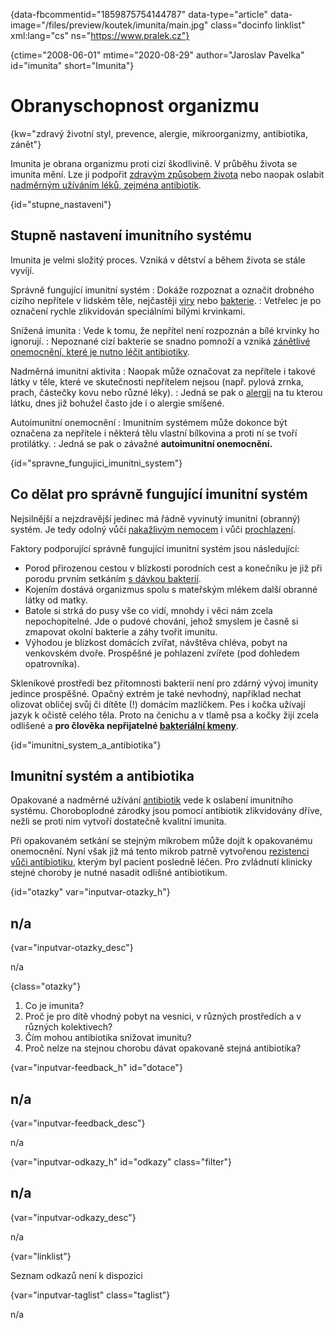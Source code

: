 
{data-fbcommentid="1859875754144787" data-type="article" data-image="/files/preview/koutek/imunita/main.jpg" class="docinfo linklist" xml:lang="cs" ns="https://www.pralek.cz"}

{ctime="2008-06-01" mtime="2020-08-29" author="Jaroslav Pavelka" id="imunita" short="Imunita"}

# Obranyschopnost organizmu

<!-- generated attribute kw by user_updatekw.sh on 2021-12-06, do not edit -->

{kw="zdravý životní styl, prevence, alergie, mikroorganizmy, antibiotika, zánět"}

Imunita je obrana organizmu proti cizí škodlivině. V průběhu života se imunita mění. Lze ji podpořit [zdravým způsobem života][1] nebo naopak oslabit [nadměrným užíváním léků, zejména antibiotik][2].

{id="stupne_nastaveni"}

## Stupně nastavení imunitního systému

Imunita je velmi složitý proces. Vzniká v dětství a během života se stále vyvíjí.

Správně fungující imunitní systém
:   Dokáže rozpoznat a označit drobného cizího nepřítele v lidském těle, nejčastěji [viry][3] nebo [bakterie][4].
:   Vetřelec je po označení rychle zlikvidován speciálními bílými krvinkami.

Snížená imunita
:   Vede k tomu, že nepřítel není rozpoznán a bílé krvinky ho ignorují.
:   Nepoznané cizí bakterie se snadno pomnoží a vzniká [zánětlivé onemocnění, které je nutno léčit antibiotiky][5].

Nadměrná imunitní aktivita
:   Naopak může označovat za nepřítele i takové látky v těle, které ve skutečnosti nepřítelem nejsou (např. pylová zrnka, prach, částečky kovu nebo různé léky).
:   Jedná se pak o [alergii][6] na tu kterou látku, dnes již bohužel často jde i o alergie smíšené.

Autoimunitní onemocnění
:   Imunitním systémem může dokonce být označena za nepřítele i některá tělu vlastní bílkovina a proti ní se tvoří protilátky.
:   Jedná se pak o závažné **autoimunitní onemocnění.**

{id="spravne\_fungujici\_imunitni_system"}

## Co dělat pro správně fungující imunitní systém

Nejsilnější a nejzdravější jedinec má řádně vyvinutý imunitní (obranný) systém. Je tedy odolný vůči [nakažlivým nemocem][4] i vůči [prochlazení][7].

Faktory podporující správně fungující imunitní systém jsou následující:

  * Porod přirozenou cestou v blízkosti porodních cest a konečníku je již při porodu prvním setkáním [s dávkou bakterií][4].
  * Kojením dostává organizmus spolu s mateřským mlékem další obranné látky od matky.
  * Batole si strká do pusy vše co vidí, mnohdy i věci nám zcela nepochopitelné. Jde o pudové chování, jehož smyslem je časně si zmapovat okolní bakterie a záhy tvořit imunitu.
  * Výhodou je blízkost domácích zvířat, návštěva chléva, pobyt na venkovském dvoře. Prospěšné je pohlazení zvířete (pod dohledem opatrovníka).

Skleníkové prostředí bez přítomnosti bakterií není pro zdárný vývoj imunity jedince prospěšné. Opačný extrém je také nevhodný, například nechat olizovat obličej svůj či dítěte (!) domácím mazlíčkem. Pes i kočka užívají jazyk k očistě celého těla. Proto na čenichu a v tlamě psa a kočky žijí zcela odlišené a **pro člověka nepřijatelné [bakteriální kmeny][4]**. 

{id="imunitni\_system\_a_antibiotika"}

## Imunitní systém a antibiotika

Opakované a nadměrné užívání [antibiotik][2] vede k oslabení imunitního systému. Choroboplodné zárodky jsou pomocí antibiotik zlikvidovány dříve, nežli se proti nim vytvoří dostatečně kvalitní imunita.

Při opakovaném setkání se stejným mikrobem může dojít k opakovanému onemocnění. Nyní však již má tento mikrob patrně vytvořenou [rezistenci vůči antibiotiku][2], kterým byl pacient posledně léčen. Pro zvládnutí klinicky stejné choroby je nutné nasadit odlišné antibiotikum.

{id="otazky" var="inputvar-otazky_h"}

## n/a

{var="inputvar-otazky_desc"}

n/a

{class="otazky"}

  1. Co je imunita?
  2. Proč je pro dítě vhodný pobyt na vesnici, v různých prostředích a v různých kolektivech?
  3. Čím mohou antibiotika snižovat imunitu?
  4. Proč nelze na stejnou chorobu dávat opakovaně stejná antibiotika?

{var="inputvar-feedback_h" id="dotace"}

## n/a

{var="inputvar-feedback_desc"}

n/a

{var="inputvar-odkazy_h" id="odkazy" class="filter"}

## n/a

{var="inputvar-odkazy_desc"}

n/a

{var="linklist"}

Seznam odkazů není k dispozici

{var="inputvar-taglist" class="taglist"}

n/a

 [1]: zdrave_traveni
 [2]: antibiotika
 [3]: chripka
 [4]: bakterie
 [5]: stadia_zanetu
 [6]: alergie
 [7]: teplota


